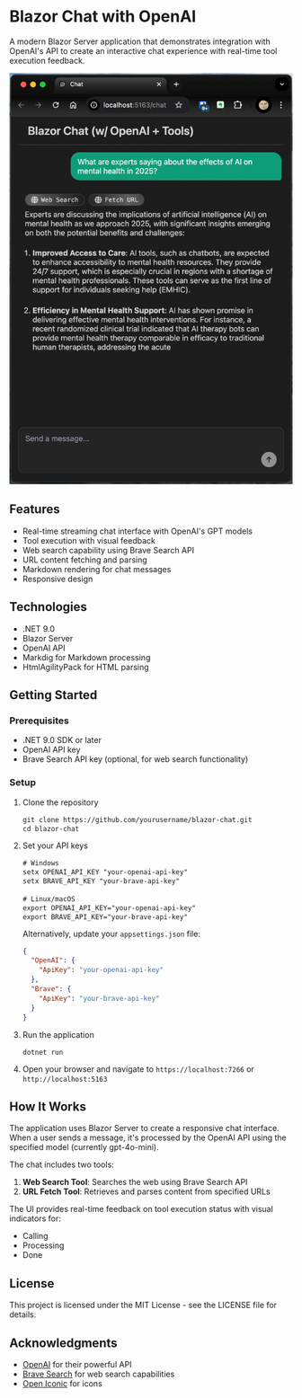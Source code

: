 # Blazor Chat with OpenAI

A modern Blazor Server application that demonstrates integration with OpenAI's API to create an interactive chat experience with real-time tool execution feedback.

![Blazor Chat Screenshot](screenshot.png)

## Features

- Real-time streaming chat interface with OpenAI's GPT models
- Tool execution with visual feedback
- Web search capability using Brave Search API
- URL content fetching and parsing
- Markdown rendering for chat messages
- Responsive design

## Technologies

- .NET 9.0
- Blazor Server
- OpenAI API
- Markdig for Markdown processing
- HtmlAgilityPack for HTML parsing

## Getting Started

### Prerequisites

- .NET 9.0 SDK or later
- OpenAI API key
- Brave Search API key (optional, for web search functionality)

### Setup

1. Clone the repository
   ```
   git clone https://github.com/yourusername/blazor-chat.git
   cd blazor-chat
   ```

2. Set your API keys
   ```
   # Windows
   setx OPENAI_API_KEY "your-openai-api-key"
   setx BRAVE_API_KEY "your-brave-api-key"
   
   # Linux/macOS
   export OPENAI_API_KEY="your-openai-api-key"
   export BRAVE_API_KEY="your-brave-api-key"
   ```

   Alternatively, update your `appsettings.json` file:
   ```json
   {
     "OpenAI": {
       "ApiKey": "your-openai-api-key"
     },
     "Brave": {
       "ApiKey": "your-brave-api-key"
     }
   }
   ```

3. Run the application
   ```
   dotnet run
   ```

4. Open your browser and navigate to `https://localhost:7266` or `http://localhost:5163`

## How It Works

The application uses Blazor Server to create a responsive chat interface. When a user sends a message, it's processed by the OpenAI API using the specified model (currently gpt-4o-mini).

The chat includes two tools:
1. **Web Search Tool**: Searches the web using Brave Search API
2. **URL Fetch Tool**: Retrieves and parses content from specified URLs

The UI provides real-time feedback on tool execution status with visual indicators for:
- Calling
- Processing
- Done

## License

This project is licensed under the MIT License - see the LICENSE file for details.

## Acknowledgments

- [OpenAI](https://openai.com/) for their powerful API
- [Brave Search](https://brave.com/search/) for web search capabilities
- [Open Iconic](https://github.com/iconic/open-iconic) for icons
